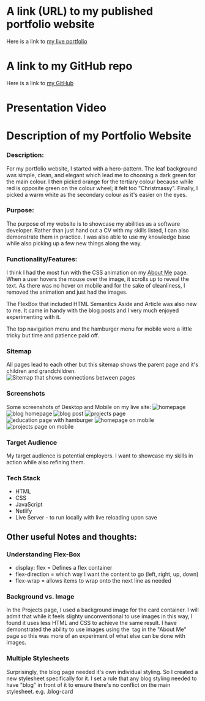 # A link (URL) to my published portfolio website

Here is a link to [my live portfolio](https://corina.life/)

# A link to my GitHub repo

Here is a link to [my GitHub](https://github.com/corlou)

# Presentation Video

# Description of my Portfolio Website

### Description:

For my portfolio website, I started with a hero-pattern. The leaf background was simple, clean, and elegant which lead me to choosing a dark green for the main colour. I then picked orange for the tertiary colour because while red is opposite green on the colour wheel; it felt too "Christmassy". Finally, I picked a warm white as the secondary colour as it's easier on the eyes.

### Purpose:

The purpose of my website is to showcase my abilities as a software developer. Rather than just hand out a CV with my skills listed, I can also demonstrate them in practice. I was also able to use my knowledge base while also picking up a few new things along the way.

### Functionality/Features:

I think I had the most fun with the CSS animation on my [About Me](https://corina.life/pages/about_me) page. When a user hovers the mouse over the image, it scrolls up to reveal the text. As there was no hover on mobile and for the sake of cleanliness, I removed the animation and just had the images.

The FlexBox that included HTML Semantics Aside and Article was also new to me. It came in handy with the blog posts and I very much enjoyed experimenting with it.

The top navigation menu and the hamburger menu for mobile were a little tricky but time and patience paid off.

### Sitemap

All pages lead to each other but this sitemap shows the parent page and it's children and grandchildren.
![Sitemap that shows connections between pages](https://raw.githubusercontent.com/corlou/assign_2_portfolio/master/screenshots/sitemap.png)

### Screenshots

Some screenshots of Desktop and Mobile on my live site:
![homepage](https://raw.githubusercontent.com/corlou/assign_2_portfolio/master/screenshots/home.png)
![blog homepage](https://raw.githubusercontent.com/corlou/assign_2_portfolio/master/screenshots/blog_home.png)
![blog post](https://raw.githubusercontent.com/corlou/assign_2_portfolio/master/screenshots/blog_post.png)
![projects page](https://raw.githubusercontent.com/corlou/assign_2_portfolio/master/screenshots/projects.png)
![education page with hamburger](https://raw.githubusercontent.com/corlou/assign_2_portfolio/master/screenshots/education_hambuger.png)
![homepage on mobile](https://raw.githubusercontent.com/corlou/assign_2_portfolio/master/screenshots/home_mobile.png)
![projects page on mobile](https://raw.githubusercontent.com/corlou/assign_2_portfolio/master/screenshots/projects_mobile.png)

### Target Audience

My target audience is potential employers. I want to showcase my skills in action while also refining them.

### Tech Stack

- HTML
- CSS
- JavaScript
- Netlify
- Live Server - to run locally with live reloading upon save

## Other useful Notes and thoughts:

### Understanding Flex-Box

- display: flex = Defines a flex container
- flex-direction = which way I want the content to go (left, right, up, down)
- flex-wrap = allows items to wrap onto the next line as needed

### Background vs. Image

In the Projects page, I used a background image for the card container. I will admit that while it feels slighty unconventional to use images in this way, I found it uses less HTML and CSS to achieve the same result. I have demonstrated the ability to use images using the <img> tag in the "About Me" page so this was more of an experiment of what else can be done with images.

### Multiple Stylesheets

Surprisingly, the blog page needed it's own individual styling. So I created a new stylesheet specifically for it. I set a rule that any blog styling needed to have "blog" in front of it to ensure there's no conflict on the main stylesheet. e.g. .blog-card
